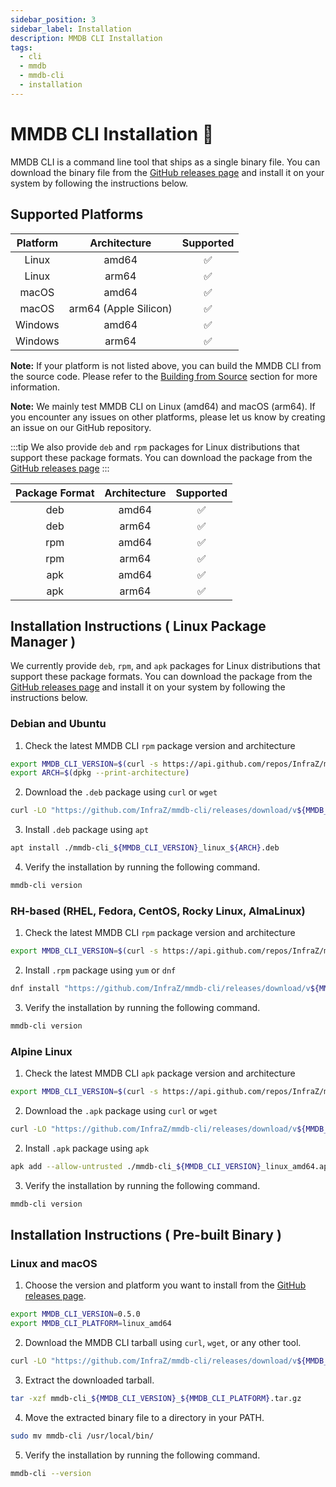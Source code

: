 ```yaml
---
sidebar_position: 3
sidebar_label: Installation
description: MMDB CLI Installation
tags:
  - cli
  - mmdb
  - mmdb-cli
  - installation
---
```


# MMDB CLI Installation 🧰

MMDB CLI is a command line tool that ships as a single binary file. You can download the binary file from the [GitHub releases page](https://github.com/InfraZ/mmdb-cli/releases) and install it on your system by following the instructions below.

## Supported Platforms

| Platform |     Architecture      | Supported |
| :------: | :-------------------: | :-------: |
|  Linux   |         amd64         |    ✅     |
|  Linux   |         arm64         |    ✅     |
|  macOS   |         amd64         |    ✅     |
|  macOS   | arm64 (Apple Silicon) |    ✅     |
| Windows  |         amd64         |    ✅     |
| Windows  |         arm64         |    ✅     |

**Note:** If your platform is not listed above, you can build the MMDB CLI from the source code. Please refer to the [Building from Source](./building-from-source.md) section for more information.

**Note:** We mainly test MMDB CLI on Linux (amd64) and macOS (arm64). If you encounter any issues on other platforms, please let us know by creating an issue on our GitHub repository.

:::tip
We also provide `deb` and `rpm` packages for Linux distributions that support these package formats. You can download the package from the [GitHub releases page](https://github.com/InfraZ/mmdb-cli/releases)
:::

| Package Format | Architecture | Supported |
| :------------: | :----------: | :-------: |
|      deb       |    amd64     |    ✅     |
|      deb       |    arm64     |    ✅     |
|      rpm       |    amd64     |    ✅     |
|      rpm       |    arm64     |    ✅     |
|      apk       |    amd64     |    ✅     |
|      apk       |    arm64     |    ✅     |

## Installation Instructions ( Linux Package Manager )

We currently provide `deb`, `rpm`, and `apk` packages for Linux distributions that support these package formats. You can download the package from the [GitHub releases page](https://github.com/InfraZ/mmdb-cli/releases) and install it on your system by following the instructions below.

### Debian and Ubuntu

1. Check the latest MMDB CLI `rpm` package version and architecture
```bash
export MMDB_CLI_VERSION=$(curl -s https://api.github.com/repos/InfraZ/mmdb-cli/releases/latest | grep tag_name | cut -d '"' -f 4 | sed 's/v//') 
export ARCH=$(dpkg --print-architecture)
```

2. Download the `.deb` package using `curl` or `wget`
```bash
curl -LO "https://github.com/InfraZ/mmdb-cli/releases/download/v${MMDB_CLI_VERSION}/mmdb-cli_${MMDB_CLI_VERSION}_linux_${ARCH}.deb"
```

3. Install `.deb` package using `apt`
```bash
apt install ./mmdb-cli_${MMDB_CLI_VERSION}_linux_${ARCH}.deb
```

4. Verify the installation by running the following command.
```bash
mmdb-cli version
```

### RH-based (RHEL, Fedora, CentOS, Rocky Linux, AlmaLinux)

1. Check the latest MMDB CLI `rpm` package version and architecture
```bash
export MMDB_CLI_VERSION=$(curl -s https://api.github.com/repos/InfraZ/mmdb-cli/releases/latest | grep tag_name | cut -d '"' -f 4 | sed 's/v//')
```

2. Install `.rpm` package using `yum` or `dnf`
```bash
dnf install "https://github.com/InfraZ/mmdb-cli/releases/download/v${MMDB_CLI_VERSION}/mmdb-cli_${MMDB_CLI_VERSION}_linux_amd64.rpm"
```

3. Verify the installation by running the following command.
```bash
mmdb-cli version
```

### Alpine Linux

1. Check the latest MMDB CLI `apk` package version and architecture
```bash
export MMDB_CLI_VERSION=$(curl -s https://api.github.com/repos/InfraZ/mmdb-cli/releases/latest | grep tag_name | cut -d '"' -f 4 | sed 's/v//')
```

2. Download the `.apk` package using `curl` or `wget`
```bash
curl -LO "https://github.com/InfraZ/mmdb-cli/releases/download/v${MMDB_CLI_VERSION}/mmdb-cli_${MMDB_CLI_VERSION}_linux_amd64.apk"
```

2. Install `.apk` package using `apk`
```bash
apk add --allow-untrusted ./mmdb-cli_${MMDB_CLI_VERSION}_linux_amd64.apk
```

3. Verify the installation by running the following command.
```bash
mmdb-cli version
```

## Installation Instructions ( Pre-built Binary )

### Linux and macOS

1. Choose the version and platform you want to install from the [GitHub releases page](https://github.com/InfraZ/mmdb-cli/releases).

```bash
export MMDB_CLI_VERSION=0.5.0
export MMDB_CLI_PLATFORM=linux_amd64
```

2. Download the MMDB CLI tarball using `curl`, `wget`, or any other tool.

```bash
curl -LO "https://github.com/InfraZ/mmdb-cli/releases/download/v${MMDB_CLI_VERSION}/mmdb-cli_${MMDB_CLI_VERSION}_${MMDB_CLI_PLATFORM}.tar.gz"
```

3. Extract the downloaded tarball.

```bash
tar -xzf mmdb-cli_${MMDB_CLI_VERSION}_${MMDB_CLI_PLATFORM}.tar.gz
```

4. Move the extracted binary file to a directory in your PATH.

```bash
sudo mv mmdb-cli /usr/local/bin/
```

5. Verify the installation by running the following command.

```bash
mmdb-cli --version
```
